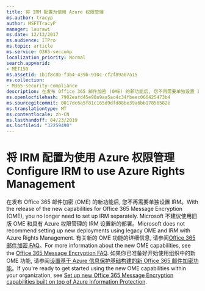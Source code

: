 ```yaml
---
title: 将 IRM 配置为使用 Azure 权限管理
ms.author: tracyp
author: MSFTTracyP
manager: laurawi
ms.date: 12/13/2017
ms.audience: ITPro
ms.topic: article
ms.service: O365-seccomp
localization_priority: Normal
search.appverid:
- MET150
ms.assetid: 1b1f8c8b-f3b4-439b-910c-cf2f89a07a15
ms.collection:
- M365-security-compliance
description: 在发布 Office 365 邮件加密 (OME) 的新功能后, 您不再需要单独设置 IRM。 Microsoft 不建议使用旧版 OME 和具有 Azure 权限管理的 IRM 设置新的部署。 有关新的 OME 功能的详细信息, 请参阅 Office 365 邮件加密 FAQ。 如果你已准备好开始使用组织中的新 OME 功能, 请参阅设置基于 Azure 信息保护基础构建的新 Office 365 邮件加密功能。
ms.openlocfilehash: 7902eafd45e90a9aa5ac4c34fbeec066425473b4
ms.sourcegitcommit: 0017dc6a5f81c165d9dfd88be39a6bb17856582e
ms.translationtype: MT
ms.contentlocale: zh-CN
ms.lasthandoff: 04/23/2019
ms.locfileid: "32259490"
---
```

# <a name="configure-irm-to-use-azure-rights-management"></a><span data-ttu-id="5c22e-106">将 IRM 配置为使用 Azure 权限管理</span><span class="sxs-lookup"><span data-stu-id="5c22e-106">Configure IRM to use Azure Rights Management</span></span>

<span data-ttu-id="5c22e-107">在发布 Office 365 邮件加密 (OME) 的新功能后, 您不再需要单独设置 IRM。</span><span class="sxs-lookup"><span data-stu-id="5c22e-107">With the release of the new capabilities for Office 365 Message Encryption (OME), you no longer need to set up IRM separately.</span></span> <span data-ttu-id="5c22e-108">Microsoft 不建议使用旧版 OME 和具有 Azure 权限管理的 IRM 设置新的部署。</span><span class="sxs-lookup"><span data-stu-id="5c22e-108">Microsoft does not recommend setting up new deployments using legacy OME and IRM with Azure Rights Management.</span></span> <span data-ttu-id="5c22e-109">有关新的 OME 功能的详细信息, 请参阅[Office 365 邮件加密 FAQ](https://support.office.com/article/0432dce9-d9b6-4e73-8a13-4a932eb0081e)。</span><span class="sxs-lookup"><span data-stu-id="5c22e-109">For more information about the new OME capabilities, see the [Office 365 Message Encryption FAQ](https://support.office.com/article/0432dce9-d9b6-4e73-8a13-4a932eb0081e).</span></span> <span data-ttu-id="5c22e-110">如果你已准备好开始使用组织中的新 OME 功能, 请参阅[设置基于 Azure 信息保护基础构建的新 Office 365 邮件加密功能](https://support.office.com/article/7ff0c040-b25c-4378-9904-b1b50210d00e)。</span><span class="sxs-lookup"><span data-stu-id="5c22e-110">If you're ready to get started using the new OME capabilities within your organization, see [Set up new Office 365 Message Encryption capabilities built on top of Azure Information Protection](https://support.office.com/article/7ff0c040-b25c-4378-9904-b1b50210d00e).</span></span>
  

